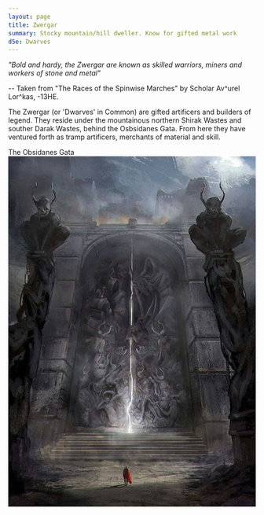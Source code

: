 ```yaml
---
layout: page
title: Zwergar
summary: Stocky mountain/hill dweller. Know for gifted metal work
d5e: Dwarves
---
```


<em>"Bold and hardy, the Zwergar are known as skilled warriors, miners and workers of stone and metal"</em>

-- Taken from "The Races of the Spinwise Marches" by Scholar Av^urel Lor^kas, -13HE.

The Zwergar (or 'Dwarves' in Common) are gifted artificers and builders of legend. They reside under the mountainous northern Shirak Wastes and souther Darak Wastes, behind the Osbsidanes Gata. From here they have ventured forth as tramp artificers, merchants of material and skill.

The Obsidanes Gata
![Obsidanes Gata](/assets/obsidian-gates-shirak.jpg)
